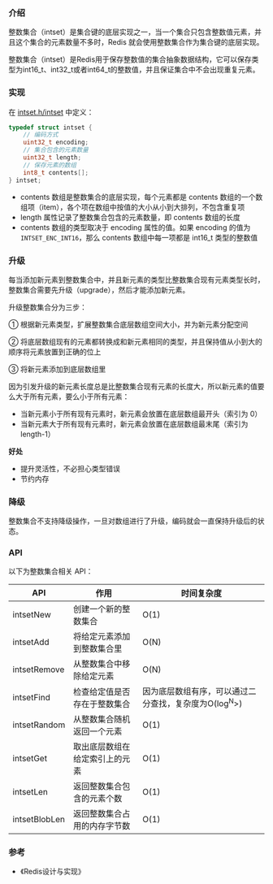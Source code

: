 ### 介绍

整数集合（intset）是集合键的底层实现之一，当一个集合只包含整数值元素，并且这个集合的元素数量不多时，Redis 就会使用整数集合作为集合键的底层实现。

整数集合（intset）是Redis用于保存整数值的集合抽象数据结构，它可以保存类型为int16_t、int32_t或者int64_t的整数值，并且保证集合中不会出现重复元素。



### 实现

在 [intset.h/intset](https://github.com/antirez/redis/blob/unstable/src/intset.h) 中定义：

```c
typedef struct intset {
    // 编码方式
    uint32_t encoding;
    // 集合包含的元素数量
    uint32_t length;
    // 保存元素的数组
    int8_t contents[];
} intset;
```

- contents 数组是整数集合的底层实现，每个元素都是 contents 数组的一个数组项（item），各个项在数组中按值的大小从小到大排列，不包含重复项
- length 属性记录了整数集合包含的元素数量，即 contents 数组的长度
- contents 数组的类型取决于 encoding 属性的值。如果 encoding 的值为 `INTSET_ENC_INT16`，那么 contents 数组中每一项都是 int16_t 类型的整数值



### 升级

每当添加新元素到整数集合中，并且新元素的类型比整数集合现有元素类型长时，整数集合需要先升级（upgrade），然后才能添加新元素。

升级整数集合分为三步：

① 根据新元素类型，扩展整数集合底层数组空间大小，并为新元素分配空间

② 将底层数组现有的元素都转换成和新元素相同的类型，并且保持值从小到大的顺序将元素放置到正确的位上

③ 将新元素添加到底层数组里

因为引发升级的新元素长度总是比整数集合现有元素的长度大，所以新元素的值要么大于所有元素，要么小于所有元素：

- 当新元素小于所有现有元素时，新元素会放置在底层数组最开头（索引为 0）
- 当新元素大于所有现有元素时，新元素会放置在底层数组最末尾（索引为 length-1）

**好处**

- 提升灵活性，不必担心类型错误
- 节约内存



### 降级

整数集合不支持降级操作，一旦对数组进行了升级，编码就会一直保持升级后的状态。



### API

以下为整数集合相关 API：

| API           | 作用                           | 时间复杂度                                                   |
| ------------- | ------------------------------ | ------------------------------------------------------------ |
| intsetNew     | 创建一个新的整数集合           | O(1)                                                         |
| intsetAdd     | 将给定元素添加到整数集合里     | O(N)                                                         |
| intsetRemove  | 从整数集合中移除给定元素       | O(N)                                                         |
| intsetFind    | 检查给定值是否存在于整数集合   | 因为底层数组有序，可以通过二分查找，复杂度为O(log<sup>N</sup>>) |
| intsetRandom  | 从整数集合随机返回一个元素     | O(1)                                                         |
| intsetGet     | 取出底层数组在给定索引上的元素 | O(1)                                                         |
| intsetLen     | 返回整数集合包含的元素个数     | O(1)                                                         |
| intsetBlobLen | 返回整数集合占用的内存字节数   | O(1)                                                         |



### 参考

- 《Redis设计与实现》
